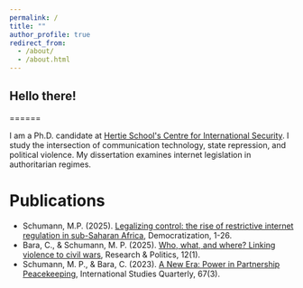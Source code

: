 ```yaml
---
permalink: /
title: ""
author_profile: true
redirect_from: 
  - /about/
  - /about.html
---
```


## Hello there! 

======

I am a Ph.D. candidate at [Hertie School's Centre for International Security](https://www.hertie-school.org/en/research/faculty-and-researchers/profile/person/schumann). I study the intersection of communication technology, state repression, and political violence. My dissertation examines internet legislation in authoritarian regimes.

Publications
======
- Schumann, M.P. (2025). [Legalizing control: the rise of restrictive internet regulation in sub-Saharan Africa](https://www.tandfonline.com/doi/full/10.1080/13510347.2025.2503370), Democratization, 1-26. 
- Bara, C., & Schumann, M. P. (2025). [Who, what, and where? Linking violence to civil wars](https://journals.sagepub.com/doi/10.1177/20531680251328885), Research & Politics, 12(1).
- Schumann, M. P., & Bara, C. (2023). [A New Era: Power in Partnership Peacekeeping](https://academic.oup.com/isq/article/67/3/sqad037/7198284), International Studies Quarterly, 67(3). 

